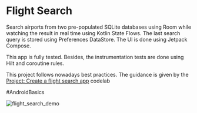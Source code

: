 # Flight Search
Search airports from two pre-populated SQLite databases using Room while watching the result in real time using Kotlin State Flows. The last search query is stored using Preferences DataStore. The UI is done using Jetpack Compose.

This app is fully tested. Besides, the instrumentation tests are done using Hilt and coroutine rules.

This project follows nowadays best practices. The guidance is given by the 
[Project: Create a flight search app](https://developer.android.com/codelabs/basic-android-kotlin-compose-flight-search?hl=es-419&continue=https%3A%2F%2Fdeveloper.android.com%2Fcourses%2Fpathways%2Fandroid-basics-compose-unit-6-pathway-3%3Fhl%3Des-419%23codelab-https%3A%2F%2Fdeveloper.android.com%2Fcodelabs%2Fbasic-android-kotlin-compose-flight-search#0)
codelab

#AndroidBasics

![flight_search_demo](https://github.com/Camilo-Hernandez/Flight-Search/assets/36543483/49635464-1a8f-4ca2-be7b-b1417dd56973)
